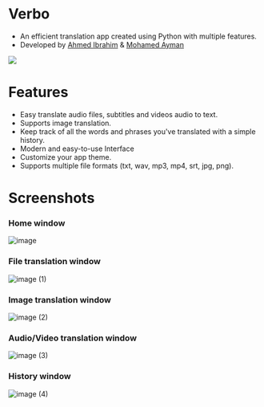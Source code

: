 # Verbo
- An efficient translation app created using Python with multiple features.     
- Developed by [Ahmed Ibrahim](https://github.com/Ahmed5431) & [Mohamed Ayman](https://github.com/Shinobi7k)
<img src="https://img.icons8.com/color/240/null/translate-text.png"/>

# Features
- Easy translate audio files, subtitles and videos audio to text.
- Supports image translation.
- Keep track of all the words and phrases you've translated with a simple history.
- Modern and easy-to-use Interface
- Customize your app theme.
- Supports multiple file formats (txt, wav, mp3, mp4, srt, jpg, png).

# Screenshots
### Home window
![image](https://github.com/Ahmed5431/Translator/assets/125130894/61aa5320-7471-49e1-a82e-8938eaee5961)
### File translation window
![image (1)](https://github.com/Ahmed5431/Translator/assets/125130894/c661afca-2d0b-4af6-b59e-10752115e1e9)
### Image translation window
![image (2)](https://github.com/Ahmed5431/Translator/assets/125130894/af9c9aeb-b078-41b7-8256-936d470f9ffe)
### Audio/Video translation window
![image (3)](https://github.com/Ahmed5431/Translator/assets/125130894/840e9ae7-8f85-44ef-a75b-ee35310b8c59)
### History window
![image (4)](https://github.com/Ahmed5431/Translator/assets/125130894/204390df-e198-4985-a5af-f340ca37920a)



